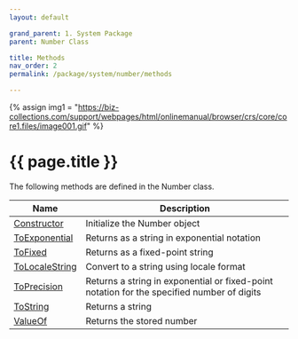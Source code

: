 ```yaml
---
layout: default

grand_parent: 1. System Package
parent: Number Class

title: Methods
nav_order: 2
permalink: /package/system/number/methods

---
```

{% assign img1 = "https://biz-collections.com/support/webpages/html/onlinemanual/browser/crs/core/core1.files/image001.gif" %}


# {{ page.title }}

The following methods are defined in the Number class.

|Name | Description |
|-----|-------------|
|[Constructor](/package/system/number/methods/constructor) |Initialize the Number object |
|[ToExponential](/package/system/number/methods/toexponential) |Returns as a string in exponential notation |
|[ToFixed](/package/system/number/methods/tofixed) |Returns as a fixed-point string |
|[ToLocaleString](/package/system/number/methods/tolocalestring) |Convert to a string using locale format |
|[ToPrecision](/package/system/number/methods/toprecision) |Returns a string in exponential or fixed-point notation for the specified number of digits |
|[ToString](/package/system/number/methods/tostring) |Returns a string |
|[ValueOf](/package/system/number/methods/valueof)|Returns the stored number |